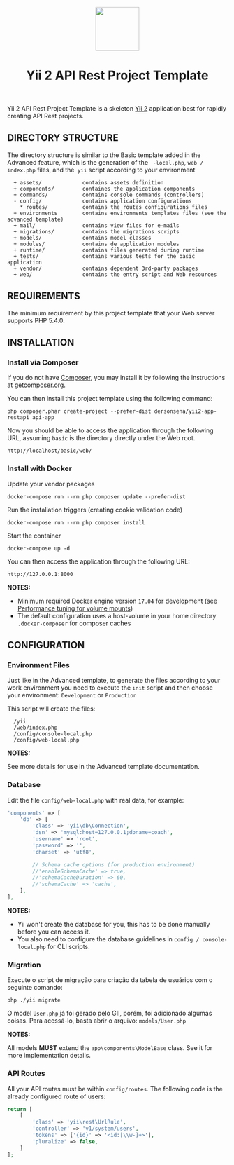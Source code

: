 <p align="center">
    <a href="https://github.com/yiisoft" target="_blank">
        <img src="https://avatars0.githubusercontent.com/u/993323" height="100px">
    </a>
    <h1 align="center">Yii 2 API Rest Project Template</h1>
    <br>
</p>

Yii 2 API Rest Project Template is a skeleton [Yii 2](http://www.yiiframework.com/) application best for
rapidly creating API Rest projects.

DIRECTORY STRUCTURE
-------------------

The directory structure is similar to the Basic template added in the Advanced feature, which is the generation of the `` -local.php``, `web / index.php` files, and the` yii` script according to your environment

      + assets/             contains assets definition
      + components/         containes the application components
      + commands/           contains console commands (controllers)
      - config/             contains application configurations
        * routes/           contains the routes configurations files
      + environments        contains environments templates files (see the advanced template)
      + mail/               contains view files for e-mails
      + migrations/         contains the migrations scripts
      + models/             contains model classes
      + modules/            contains de application modules
      + runtime/            contains files generated during runtime
      + tests/              contains various tests for the basic application
      + vendor/             contains dependent 3rd-party packages
      + web/                contains the entry script and Web resources


REQUIREMENTS
------------

The minimum requirement by this project template that your Web server supports PHP 5.4.0.


INSTALLATION
------------

### Install via Composer

If you do not have [Composer](http://getcomposer.org/), you may install it by following the instructions
at [getcomposer.org](http://getcomposer.org/doc/00-intro.md#installation-nix).

You can then install this project template using the following command:

~~~
php composer.phar create-project --prefer-dist dersonsena/yii2-app-restapi api-app
~~~

Now you should be able to access the application through the following URL, assuming `basic` is the directory
directly under the Web root.

~~~
http://localhost/basic/web/
~~~

### Install with Docker

Update your vendor packages

    docker-compose run --rm php composer update --prefer-dist
    
Run the installation triggers (creating cookie validation code)

    docker-compose run --rm php composer install    
    
Start the container

    docker-compose up -d
    
You can then access the application through the following URL:

    http://127.0.0.1:8000

**NOTES:** 
- Minimum required Docker engine version `17.04` for development (see [Performance tuning for volume mounts](https://docs.docker.com/docker-for-mac/osxfs-caching/))
- The default configuration uses a host-volume in your home directory `.docker-composer` for composer caches


CONFIGURATION
-------------

### Environment Files

Just like in the Advanced template, to generate the files according to your work environment you need to execute the `init` script and then choose your environment: `Development` or `Production`

This script will create the files:

      /yii
      /web/index.php
      /config/console-local.php
      /config/web-local.php
      
**NOTES:**

See more details for use in the Advanced template documentation.

### Database

Edit the file `config/web-local.php` with real data, for example:

```php
'components' => [
    'db' => [
        'class' => 'yii\db\Connection',
        'dsn' => 'mysql:host=127.0.0.1;dbname=coach',
        'username' => 'root',
        'password' => '',
        'charset' => 'utf8',

        // Schema cache options (for production environment)
        //'enableSchemaCache' => true,
        //'schemaCacheDuration' => 60,
        //'schemaCache' => 'cache',
    ],
],
```

**NOTES:**
- Yii won't create the database for you, this has to be done manually before you can access it.
- You also need to configure the database guidelines in `config / console-local.php` for CLI scripts.

### Migration

Execute o script de migração para criação da tabela de usuários com o seguinte comando:

`php ./yii migrate`

O model `User.php` já foi gerado pelo GII, porém, foi adicionado algumas coisas. Para acessá-lo, basta abrir o arquivo: `models/User.php`

**NOTES:**

All models **MUST** extend the `app\components\ModelBase` class. See it for more implementation details.

### API Routes

All your API routes must be within `config/routes`. The following code is the already configured route of users:

```php
return [
    [
        'class' => 'yii\rest\UrlRule',
        'controller' => 'v1/system/users',
        'tokens' => ['{id}' => '<id:[\\w-]+>'],
        'pluralize' => false,
    ]
];
```
